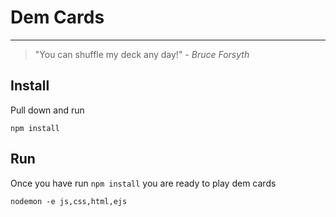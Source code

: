 # Dem Cards

- - -

> "You can shuffle my deck any day!" *- Bruce Forsyth*

## Install

Pull down and run 

    npm install

## Run

Once you have run `npm install` you are ready to play dem cards

    nodemon -e js,css,html,ejs